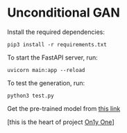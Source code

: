 # Unconditional GAN

Install the required dependencies:
```
pip3 install -r requirements.txt
```

To start the FastAPI server, run:
```
uvicorn main:app --reload
```

To test the generation, run:
```
python3 test.py
```

Get the pre-trained model from [this link](https://bennettu-my.sharepoint.com/:u:/g/personal/e22cseu0503_bennett_edu_in/EUBQ3pLDHvVIurkybVwv_r0BGaexyRN8AkYwqYLKGOjN8g?e=g8rg4s)


[this is the heart of project [On1y One](https://github.com/satvikbatra/On1yOne)]

